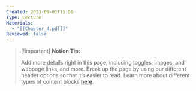 ```yaml
---
Created: 2023-09-01T15:56
Type: Lecture
Materials:
  - "[[Chapter_4.pdf]]"
Reviewed: false
---
```

> [!important] **Notion Tip:**
> 
> Add more details right in this page, including toggles, images, and webpage links, and more. Break up the page by using our different header options so that it’s easier to read. Learn more about different types of content blocks [here](https://www.notion.so/guides/types-of-content-blocks).